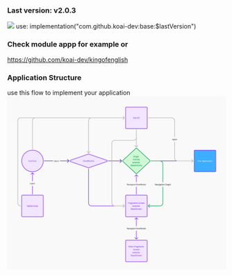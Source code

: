 ### Last version: v2.0.3
[![](https://jitpack.io/v/koai-dev/base.svg)](https://jitpack.io/#koai-dev/base)
use: implementation("com.github.koai-dev:base:$lastVersion")

### Check module appp for example or 
https://github.com/koai-dev/kingofenglish

### Application Structure
use this flow to implement your application
![Your application](images/img.png "Application structure")
